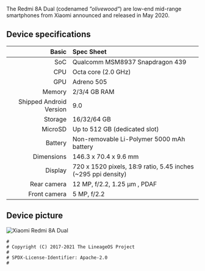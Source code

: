 The Redmi 8A Dual (codenamed _"olivewood"_) are low-end mid-range smartphones from Xiaomi announced and released in May 2020.

## Device specifications

Basic | Spec Sheet
 -------:|:-------------------------
 SoC | Qualcomm MSM8937 Snapdragon 439
 CPU | Octa core (2.0 GHz)
 GPU | Adreno 505
 Memory | 2/3/4 GB RAM
 Shipped Android Version | 9.0
 Storage | 16/32/64 GB
 MicroSD | Up to 512 GB (dedicated slot)
 Battery | Non-removable Li-Polymer 5000 mAh battery
 Dimensions | 146.3 x 70.4 x 9.6 mm
 Display | 720 x 1520 pixels, 18:9 ratio, 5.45 inches (~295 ppi density)
 Rear camera | 12 MP, f/2.2, 1.25 μm , PDAF
 Front camera | 5 MP, f/2.2 
 
## Device picture

![Xiaomi Redmi 8A Dual](https://quickrly.com/wp-content/uploads/2020/08/Redmi-8A-Dual-Sea-Blue-2GB-RAM-32GB-Storage-specs.jpg)

```
#
# Copyright (C) 2017-2021 The LineageOS Project
#
# SPDX-License-Identifier: Apache-2.0
#
```

